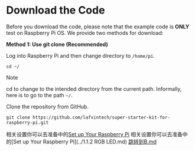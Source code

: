 # Download the Code

Before you download the code, please note that the example code is **ONLY** test on Raspberry Pi OS. We provide two methods for download:

**Method 1: Use git clone (Recommended)**

Log into Raspberry Pi and then change directory to `/home/pi`.

```
cd ~/
```

> [!NOTE]
>
> cd to change to the intended directory from the current path. Informally, here is to go to the path `~/`.

Clone the repository from GitHub.

```
git clone https://github.com/lafvintech/super-starter-kit-for-raspberry-pi.git
```



相关设置你可以去准备中的[Set up Your Raspberry Pi](../appendix/get_ip.md#b)
相关设置你可以去准备中的[Set up Your Raspberry Pi](../1.1.2 RGB LED.md)
<a href="../appendix/get_ip.md">跳转到B.md</a>


